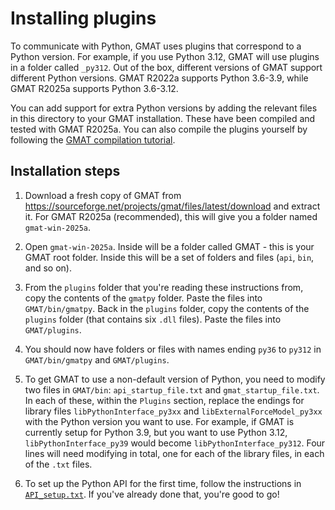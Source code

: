 # Installing plugins

To communicate with Python, GMAT uses plugins that correspond to a Python version. For example, if you use Python 3.12, 
GMAT will use plugins in a folder called `_py312`. Out of the box, different versions of GMAT support different Python 
versions. GMAT R2022a supports Python 3.6-3.9, while GMAT R2025a supports Python 3.6-3.12.

You can add support for extra Python versions by adding the relevant files in this directory to your GMAT installation. 
These have been compiled and tested with GMAT R2025a. You can also compile the plugins yourself by following the [GMAT 
compilation tutorial](https://gmat.atlassian.net/wiki/spaces/GW/pages/380273355/Compiling+GMAT+CMake+Build+System).

## Installation steps

1) Download a fresh copy of GMAT from https://sourceforge.net/projects/gmat/files/latest/download and extract it. For 
GMAT R2025a (recommended), this will give you a folder named `gmat-win-2025a`.
 
2) Open `gmat-win-2025a`. Inside will be a folder called GMAT - this is your GMAT root folder. Inside this will be a set
of folders and files (`api`, `bin`, and so on).

3) From the `plugins` folder that you're reading these instructions from, copy the contents of the `gmatpy` folder. 
Paste the files into `GMAT/bin/gmatpy`. Back in the `plugins` folder, copy the contents of the `plugins`  folder (that 
contains six `.dll` files). Paste the files into `GMAT/plugins`.
   
4) You should now have folders or files with names ending `py36` to `py312` in `GMAT/bin/gmatpy` and `GMAT/plugins`.

5) To get GMAT to use a non-default version of Python, you need to modify two files in `GMAT/bin`: 
`api_startup_file.txt` and `gmat_startup_file.txt`. In each of these, within the `Plugins` section, replace the endings 
for library files `libPythonInterface_py3xx` and `libExternalForceModel_py3xx` with the Python version you want to use. 
For example, if GMAT is currently setup for Python 3.9, but you want to use Python 3.12, `libPythonInterface_py39` would
become `libPythonInterface_py312`. Four lines will need modifying in total, one for each of the library files, in each 
of the `.txt` files.

6) To set up the Python API for the first time, follow the instructions in [`API_setup.txt`](API_setup.txt). If you've 
already done that, you're good to go!
